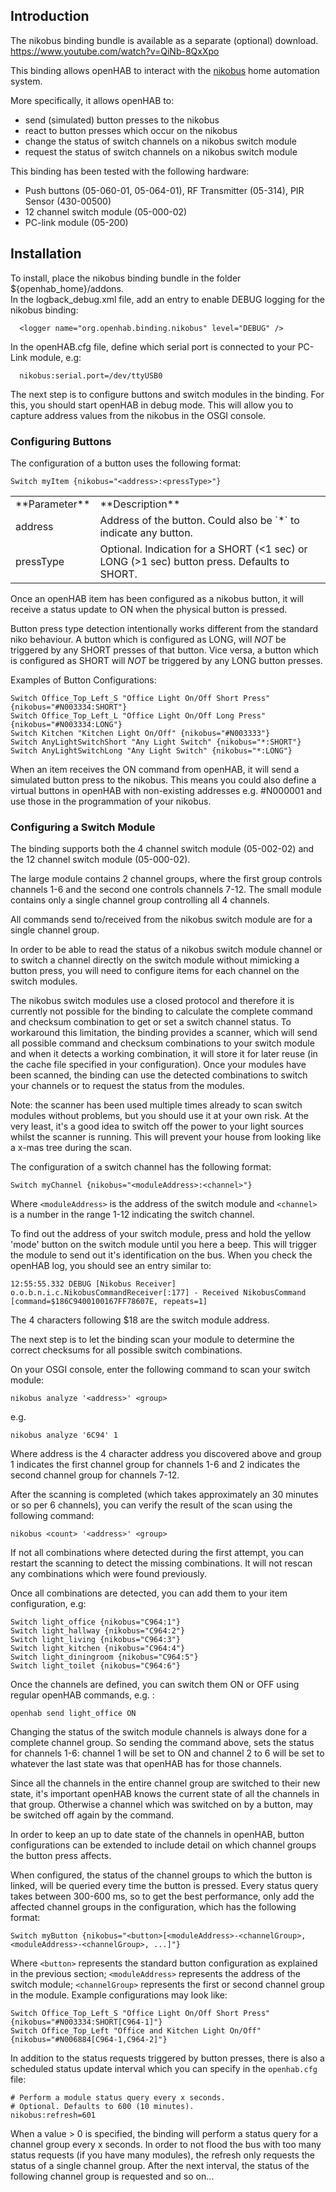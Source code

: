 ## Introduction

The nikobus binding bundle is available as a separate (optional) download.
https://www.youtube.com/watch?v=QiNb-8QxXpo <br/>

This binding allows openHAB to interact with the [nikobus](http://www.niko.eu/enus/niko/products/home-automation-with-nikobus/) home automation system. 

More specifically, it allows openHAB to:
- send (simulated) button presses to the nikobus
- react to button presses which occur on the nikobus
- change the status of switch channels on a nikobus switch module
- request the status of switch channels on a nikobus switch module

This binding has been tested with the following hardware:
- Push buttons (05-060-01, 05-064-01), RF Transmitter (05-314), PIR Sensor (430-00500)
- 12 channel switch module (05-000-02)
- PC-link module (05-200)

## Installation

To install, place the nikobus binding bundle in the folder ${openhab_home}/addons.  
In the logback_debug.xml file, add an entry to enable DEBUG logging for the nikobus binding:

      <logger name="org.openhab.binding.nikobus" level="DEBUG" />

In the openHAB.cfg file, define which serial port is connected to your PC-Link module, e.g:

      nikobus:serial.port=/dev/ttyUSB0

The next step is to configure buttons and switch modules in the binding.  For this, you should start openHAB in debug mode. This will allow you to capture address values from the nikobus in the OSGI console.

### Configuring Buttons

The configuration of a button uses the following format:

    Switch myItem {nikobus="<address>:<pressType>"}

<table>
  <tr><td>**Parameter**</td><td>**Description**</td></tr>
  <tr><td>address</td><td>Address of the button. Could also be `*` to indicate any button.</td></tr>
  <tr><td>pressType</td><td>Optional. Indication for a SHORT (<1 sec) or LONG (>1 sec) button press. Defaults to SHORT.</td></tr>
</table>

Once an openHAB item has been configured as a nikobus button, it will receive a status update to ON when the physical button is pressed.

Button press type detection intentionally works different from the standard niko behaviour.  A button which is configured as LONG, will *NOT* be triggered by any SHORT presses of that button. Vice versa, a button which is configured as SHORT will *NOT* be triggered by any LONG button presses.

Examples of Button Configurations:

    Switch Office_Top_Left_S "Office Light On/Off Short Press" {nikobus="#N003334:SHORT"}
    Switch Office_Top_Left_L "Office Light On/Off Long Press" {nikobus="#N003334:LONG"}
    Switch Kitchen "Kitchen Light On/Off" {nikobus="#N003333"}
    Switch AnyLightSwitchShort "Any Light Switch" {nikobus="*:SHORT"}
    Switch AnyLightSwitchLong "Any Light Switch" {nikobus="*:LONG"}

When an item receives the ON command from openHAB, it will send a simulated button press to the nikobus. This means you could also define a virtual buttons in openHAB with non-existing addresses e.g. #N000001 and use those in the programmation of your nikobus.

### Configuring a Switch Module

The binding supports both the 4 channel switch module (05-002-02) and the 12 channel switch module (05-000-02).

The large module contains 2 channel groups, where the first group controls channels 1-6 and the second one controls channels 7-12.  The small module contains only a single channel group controlling all 4 channels.

All commands send to/received from the nikobus switch module are for a single channel group.

In order to be able to read the status of a nikobus switch module channel or to switch a channel directly on the switch module without mimicking a button press, you will need to configure items for each channel on the switch modules.

The nikobus switch modules use a closed protocol and therefore it is currently not possible for the binding to calculate the complete command and checksum combination to get or set a switch channel status.
To workaround this limitation, the binding provides a scanner, which will send all possible command and checksum combinations to your switch module and when it detects a working combination, it will store it for later reuse (in the cache file specified in your configuration).
Once your modules have been scanned, the binding can use the detected combinations to switch your channels or to request the status from the modules.

Note: the scanner has been used multiple times already to scan switch modules without problems, but you should use it at your own risk. At the very least, it's a good idea to switch off the power to your light sources whilst the scanner is running. This will prevent your house from looking like a x-mas tree during the scan.

The configuration of a switch channel has the following format:

    Switch myChannel {nikobus="<moduleAddress>:<channel>"}

Where `<moduleAddress>` is the address of the switch module and `<channel>` is a number in the range 1-12 indicating the switch channel.

To find out the address of your switch module, press and hold the yellow 'mode' button on the switch module until you here a beep. This will trigger the module to send out it's identification on the bus.
When you check the openHAB log, you should see an entry similar to:

    12:55:55.332 DEBUG [Nikobus Receiver] o.o.b.n.i.c.NikobusCommandReceiver[:177] - Received NikobusCommand [command=$186C9400100167FF78607E, repeats=1]

The 4 characters following $18 are the switch module address.

The next step is to let the binding scan your module to determine the correct checksums for all possible switch combinations. 

On your OSGI console, enter the following command to scan your switch module:

    nikobus analyze '<address>' <group>

e.g.
    
    nikobus analyze '6C94' 1
    
Where address is the 4 character address you discovered above and group 1 indicates the first channel group for channels 1-6 and 2 indicates the second channel group for channels 7-12.

After the scanning is completed (which takes approximately an 30 minutes or so per 6 channels), you can verify the result of the scan using the following command:

    nikobus <count> '<address>' <group>

If not all combinations where detected during the first attempt, you can restart the scanning to detect the missing combinations. It will not rescan any combinations which were found previously.

Once all combinations are detected, you can add them to your item configuration, e.g:

    Switch light_office {nikobus="C964:1"}
    Switch light_hallway {nikobus="C964:2"}
    Switch light_living {nikobus="C964:3"}
    Switch light_kitchen {nikobus="C964:4"}
    Switch light_diningroom {nikobus="C964:5"}
    Switch light_toilet {nikobus="C964:6"} 
 

Once the channels are defined, you can switch them ON or OFF using regular openHAB commands, e.g. :

    openhab send light_office ON

Changing the status of the switch module channels is always done for a complete channel group. So sending the command above, sets the status for channels 1-6: channel 1 will be set to ON and channel 2 to 6 will be set to whatever the last state was that openHAB has for those channels.

Since all the channels in the entire channel group are switched to their new state, it's important openHAB knows the current state of all the channels in that group. Otherwise a channel which was switched on by a button, may be switched off again by the command.

In order to keep an up to date state of the channels in openHAB, button configurations can be extended to include detail on which channel groups the button press affects.

When configured, the status of the channel groups to which the button is linked, will be queried every time the button is pressed.
Every status query takes between 300-600 ms, so to get the best performance, only add the affected channel groups in the configuration, which has the following format:

    Switch myButton {nikobus="<button>[<moduleAddress>-<channelGroup>, <moduleAddress>-<channelGroup>, ...]"}

Where `<button>` represents the standard button configuration as explained in the previous section; `<moduleAddress>` represents the address of the switch module; `<channelGroup>` represents the first or second channel group in the module. 
Example configurations may look like:

    Switch Office_Top_Left_S "Office Light On/Off Short Press" {nikobus="#N003334:SHORT[C964-1]"}
    Switch Office_Top_Left "Office and Kitchen Light On/Off" {nikobus="#N006884[C964-1,C964-2]"}

In addition to the status requests triggered by button presses, there is also a scheduled status update interval which you can specify in the `openhab.cfg` file:

    # Perform a module status query every x seconds.
    # Optional. Defaults to 600 (10 minutes). 
    nikobus:refresh=601

When a value > 0 is specified, the binding will perform a status query for a channel group every x seconds. In order to not flood the bus with too many status requests (if you have many modules), the refresh only requests the status of a single channel group. After the next interval, the status of the following channel group is requested and so on...